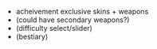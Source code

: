 - acheivement exclusive skins + weapons
- (could have secondary weapons?)
- (difficulty select/slider)
- (bestiary)
